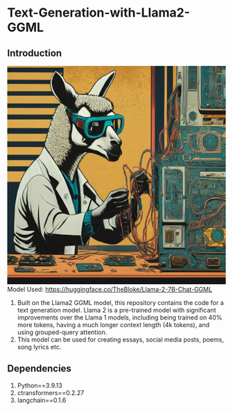 # Text-Generation-with-Llama2-GGML

## Introduction
![Llama](https://github.com/rajdas2001/Text-Generation-with-Llama2-GGML/blob/main/llama.jpg)
Model Used: https://huggingface.co/TheBloke/Llama-2-7B-Chat-GGML

1. Built on the Llama2 GGML model, this repository contains the code for a text generation model. Llama 2 is a pre-trained model with significant improvements over the Llama 1 models, including being trained on 40% more tokens, having a much longer context length (4k tokens), and using grouped-query attention.
2. This model can be used for creating essays, social media posts, poems, song lyrics etc.




## Dependencies
1. Python==3.9.13
2. ctransformers==0.2.27
3. langchain==0.1.6


